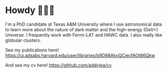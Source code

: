 # Howdy 🤠🌌💫
<!--
**addyjea/addyjea** is a ✨ _special_ ✨ repository because its `README.md` (this file) appears on your GitHub profile.

Here are some ideas to get you started:

- 🔭 I’m currently working on ...
- 🌱 I’m currently learning ...
- 👯 I’m looking to collaborate on ...
- 🤔 I’m looking for help with ...
- 💬 Ask me about ...
- 📫 How to reach me: ...
- 😄 Pronouns: ...
- ⚡ Fun fact: ...
-->

I'm a PhD candidate at Texas A&M University where I use astronomical data to learn more about the nature of dark matter and the high-energy (GeV+) Universe. I frequently work with Fermi-LAT and HAWC data. I also really like globular clusters.

See my publications here! https://ui.adsabs.harvard.edu/user/libraries/b9D88AkvQCiecfAOt86Qkw

And see my cv here! https://github.com/addyjea/cv

<!--
### Favorites:

Telescope - the High Altitude Water Cherenkov detector 🏔

Color - purple 🦄

Particle accelerator - SPACE 🌟

Video game soundtrack - Celeste 💿

Type of non-thermal radiation - inverse compton scattering 🪄
-->
